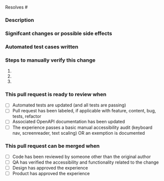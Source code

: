 Resolves #

### Description

### Signifcant changes or possible side effects

### Automated test cases written

### Steps to manually verify this change

1.
2.
3.

### This pull request is ready to review when

- [ ] Automated tests are updated (and all tests are passing)
- [ ] Pull request has been labeled, if applicable with feature, content, bug, tests, refactor
- [ ] Associated OpenAPI documentation has been updated
- [ ] The experience passes a basic manual accessibility audit (keyboard nav, screenreader, text scaling) OR an exemption is documented

### This pull request can be merged when

- [ ] Code has been reviewed by someone other than the original author
- [ ] QA has verified the accessibility and functionality related to the change
- [ ] Design has approved the experience
- [ ] Product has approved the experience
